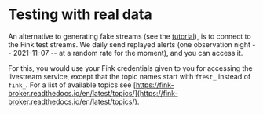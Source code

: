 # Testing with real data

An alternative to generating fake streams (see the [tutorial](README.md)), is
to connect to the Fink test streams. We daily send replayed alerts (one observation night -- 2021-11-07 -- at a random rate for the moment), and you can access it.

For this, you would use your Fink credentials given to you for accessing the livestream service, except that the topic names start with `ftest_` instead of `fink_`. For a list of available topics see [https://fink-broker.readthedocs.io/en/latest/topics/](https://fink-broker.readthedocs.io/en/latest/topics/).
